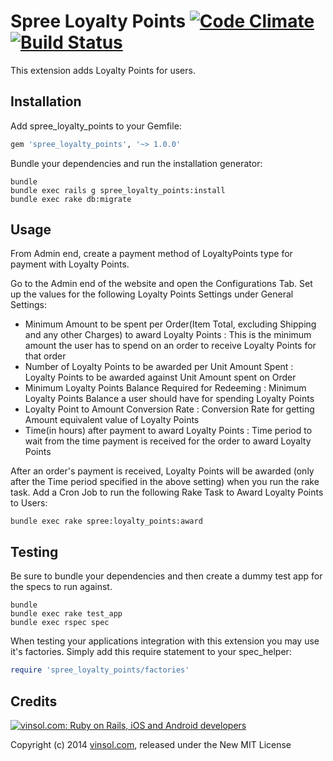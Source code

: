 Spree Loyalty Points [![Code Climate](https://codeclimate.com/github/vinsol/spree-loyalty-points.png)](https://codeclimate.com/github/vinsol/spree-loyalty-points) [![Build Status](https://travis-ci.org/vinsol/spree-loyalty-points.png?branch=master)](https://travis-ci.org/vinsol/spree-loyalty-points)
====================

This extension adds Loyalty Points for users.


Installation
------------

Add spree_loyalty_points to your Gemfile:

```ruby
gem 'spree_loyalty_points', '~> 1.0.0'
```

Bundle your dependencies and run the installation generator:

```shell
bundle
bundle exec rails g spree_loyalty_points:install
bundle exec rake db:migrate
```

Usage
-----

From Admin end, create a payment method of LoyaltyPoints type for payment with Loyalty Points.

Go to the Admin end of the website and open the Configurations Tab. Set up the values for the following Loyalty Points Settings under General Settings:

* Minimum Amount to be spent per Order(Item Total, excluding Shipping and any other Charges) to award Loyalty Points : This is the minimum amount the user has to spend on an order to receive Loyalty Points for that order
* Number of Loyalty Points to be awarded per Unit Amount Spent : Loyalty Points to be awarded against Unit Amount spent on Order
* Minimum Loyalty Points Balance Required for Redeeming : Minimum Loyalty Points Balance a user should have for spending Loyalty Points
* Loyalty Point to Amount Conversion Rate : Conversion Rate for getting Amount equivalent value of Loyalty Points
* Time(in hours) after payment to award Loyalty Points : Time period to wait from the time payment is received for the order to award Loyalty Points

After an order's payment is received, Loyalty Points will be awarded (only after the Time period specified in the above setting) when you run the rake task.
Add a Cron Job to run the following Rake Task to Award Loyalty Points to Users:

```shell
bundle exec rake spree:loyalty_points:award
```

Testing
-------

Be sure to bundle your dependencies and then create a dummy test app for the specs to run against.

```shell
bundle
bundle exec rake test_app
bundle exec rspec spec
```

When testing your applications integration with this extension you may use it's factories.
Simply add this require statement to your spec_helper:

```ruby
require 'spree_loyalty_points/factories'
```


Credits
-------

[![vinsol.com: Ruby on Rails, iOS and Android developers](http://vinsol.com/vin_logo.png "Ruby on Rails, iOS and Android developers")](http://vinsol.com)

Copyright (c) 2014 [vinsol.com](http://vinsol.com "Ruby on Rails, iOS and Android developers"), released under the New MIT License

